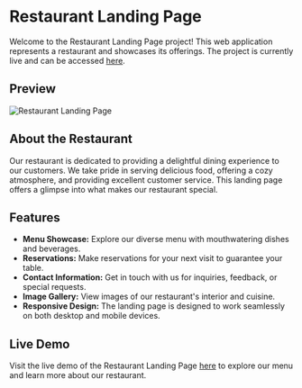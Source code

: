 # Restaurant Landing Page

Welcome to the Restaurant Landing Page project! This web application represents a restaurant and showcases its offerings. The project is currently live and can be accessed [here](https://restaurant-application-topaz.vercel.app/).

## Preview

![Restaurant Landing Page](<(src/asserts/k,.png)>)

## About the Restaurant

Our restaurant is dedicated to providing a delightful dining experience to our customers. We take pride in serving delicious food, offering a cozy atmosphere, and providing excellent customer service. This landing page offers a glimpse into what makes our restaurant special.

## Features

- **Menu Showcase:** Explore our diverse menu with mouthwatering dishes and beverages.
- **Reservations:** Make reservations for your next visit to guarantee your table.
- **Contact Information:** Get in touch with us for inquiries, feedback, or special requests.
- **Image Gallery:** View images of our restaurant's interior and cuisine.
- **Responsive Design:** The landing page is designed to work seamlessly on both desktop and mobile devices.

## Live Demo

Visit the live demo of the Restaurant Landing Page [here](https://restaurant-application-topaz.vercel.app/) to explore our menu and learn more about our restaurant.

